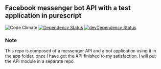 ## Facebook messenger bot API with a test application in purescript
![Code Climate](https://codeclimate.com/github/epicallan/bot.svg)
[![Dependency Status](https://david-dm.org/epicallan/bot.svg)](https://david-dm.org/epicallan/bot)
[![devDependency Status](https://david-dm.org/epicallan/bot/dev-status.svg)](https://david-dm.org/epicallan/bot?type=dev)


### Note

This repo is composed of a messenger API and a bot application using it in the app folder.
once I have got the API finished to my satisfaction. I will put the API module in a separate repo.
